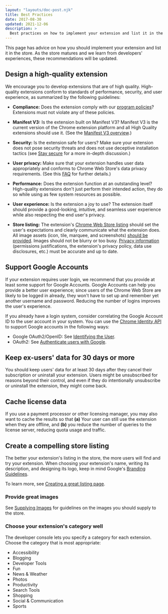 ```yaml
---
layout: "layouts/doc-post.njk"
title: Best Practices
date: 2017-08-30
updated: 2021-12-06
description: >
  Best practices on how to implement your extension and list it in the Chrome Web Store.
---
```


This page has advice on how you should implement your extension and list it in the store. As the store
matures and we learn from developers' experiences, these recommendations will be updated.

## Design a high-quality extension

We encourage you to develop extensions that are of high quality. High-quality extensions conform to
standards of performance, security, and user experience, as summarized by the following guidelines:

* **Compliance:** Does the extension comply with our [program policies][cws-policies]?
  Extensions must not violate any of these policies.

* **Manifest V3:** Is the extension built on Manifest V3? Manifest V3 is the current version of the
  Chrome extension platform and all High Quality extensions should use it. (See the [Manifest V3
  overview][mv3-overview].)

* **Security:** Is the extension safe for users? Make sure your extension does not pose security
  threats and does not use deceptive installation tactics (see [Stay secure][stay-secure] for a more
  in-depth discussion.)

* **User privacy:** Make sure that your extension handles user data appropriately and conforms to
  Chrome Web Store's data privacy requirements. (See this [FAQ][user-data-faq] for further details.)

* **Performance:** Does the extension function at an outstanding level? High-quality extensions
  don't just perform their intended action, they do so while using as few system resources as
  possible.

* **User experience:** Is the extension a joy to use? The extension itself should provide a
  good-looking, intuitive, and seamless user experience while also respecting the end user's
  privacy.

* **Store listing:** The extension's [Chrome Web Store listing][completing-listing] should set the
  user's expectations and clearly communicate what the extension does. All image assets (icon, tile,
  marquee, and screenshots) [should be provided][supplying-images]. Images should not be blurry or
  too busy. [Privacy information][dashboard-privacy] (permissions justifications, the extension's
  privacy policy, data use disclosures, etc.) must be accurate and up to date.

## Support Google Accounts

If your extension requires user login, we recommend that you provide at least some support for
Google Accounts. Google Accounts can help you provide a better user experience; since users of the
Chrome Web Store are likely to be logged in already, they won't have to set up and remember yet
another username and password. Reducing the number of logins improves the user's experience.

If you already have a login system, consider correlating the Google Account ID to the user account
in your system. You can use the [Chrome Identity API][identity-api] to support Google accounts in the following
ways:

- Google OAuth2/OpenID: See [Identifying the User][identify-user].
- OAuth2: See [Authenticate users with Google][oauth2-tutorial].

## Keep ex-users' data for 30 days or more

You should keep users' data for at least 30 days after they cancel their subscription or uninstall
your extension. Users might be unsubscribed for reasons beyond their control, and even if they do
intentionally unsubscribe or uninstall the extension, they might come back.

## Cache license data

If you use a payment processor or other licensing manager, you may also want to cache the results so
that **(a)** Your user can still use the extension when they are offline, and **(b)** you reduce the
number of queries to the license server, reducing quota usage and traffic.

## Create a compelling store listing

The better your extension's listing in the store, the more users will find and try your extension.
When choosing your extension's name, writing its description, and designing its logo, keep in mind
Google's [Branding Guidelines][cws-branding].

To learn more, see [Creating a great listing page][great-listing-page].

### Provide great images

See [Supplying Images][cws-images] for guidelines on the images you should supply to the store.

### Choose your extension's category well

The developer console lets you specify a category for each extension. Choose the category
that is most appropriate:

* Accessibility
* Blogging
* Developer Tools
* Fun
* News & Weather
* Photos
* Productivity
* Search Tools
* Shopping
* Social & Communication
* Sports

[completing-listing]: /docs/webstore/cws-dashboard-listing/
[cws-branding]: /docs/webstore/branding
[cws-images]: /docs/webstore/images
[cws-policies]: /docs/webstore/program-policies/
[dashboard-privacy]: /docs/webstore/cws-dashboard-privacy/
[great-listing-page]: /docs/webstore/best_listing/
[identify-user]: /docs/webstore/identify_user
[identity-api]: /docs/extensions/reference/identity/
[mv3-overview]: /docs/extensions/mv3/intro/mv3-overview/
[oauth2-tutorial]: /docs/extensions/mv3/tut_oauth/
[stay-secure]: /docs/extensions/mv3/security/
[supplying-images]: /docs/webstore/images/
[user-data-faq]: /docs/webstore/user_data/

